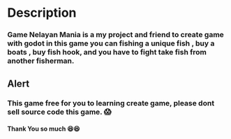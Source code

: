 <h1> Description </h1>
<h3>
  Game Nelayan Mania is a my project and friend to create game with godot in this game you can fishing a unique fish , buy a boats , buy fish hook, and you have to fight take fish from another fisherman.
 </h3>

<h2> Alert </h2>
<h3>
  This game free for you to learning create game, please dont sell source code this game. 😱
</h3>

<h4>
  Thank You so much 😆😆
</h4>
